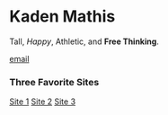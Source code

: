 # Kaden Mathis
Tall, _Happy_, Athletic, and **Free Thinking**.

[email](kaden.mathis@gmail.com)

### Three Favorite Sites
[Site 1](thedarewall.com)
[Site 2](thisiswhyimbroke.com)
[Site 3](amazon.com)